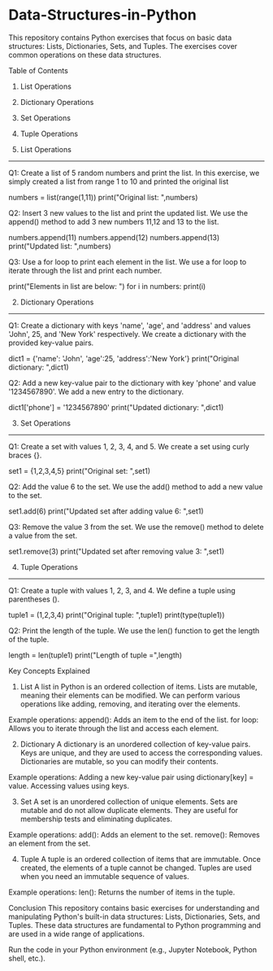 # Data-Structures-in-Python
This repository contains Python exercises that focus on basic data structures: Lists, Dictionaries, Sets, and Tuples. The exercises cover common operations on these data structures.

Table of Contents
1. List Operations
2. Dictionary Operations
3. Set Operations
4. Tuple Operations


1. List Operations
--------------------------------------------------------
Q1: Create a list of 5 random numbers and print the list.
In this exercise, we simply created a list from range 1 to 10 and printed the original list

numbers = list(range(1,11))
print("Original list: ",numbers)

Q2: Insert 3 new values to the list and print the updated list.
We use the append() method to add 3 new numbers 11,12 and 13 to the list.

numbers.append(11)
numbers.append(12)
numbers.append(13)
print("Updated list: ",numbers)

Q3: Use a for loop to print each element in the list.
We use a for loop to iterate through the list and print each number.

print("Elements in list are below: ")
for i in numbers:
    print(i)

2. Dictionary Operations
------------------------------------------------------------------
Q1: Create a dictionary with keys 'name', 'age', and 'address' and values 'John', 25, and 'New York' respectively.
We create a dictionary with the provided key-value pairs.

dict1 = {'name': 'John', 'age':25, 'address':'New York'}
print("Original dictionary: ",dict1)

Q2: Add a new key-value pair to the dictionary with key 'phone' and value '1234567890'.
We add a new entry to the dictionary.

dict1['phone'] = '1234567890'
print("Updated dictionary: ",dict1)

3. Set Operations
---------------------------------------------------------------
Q1: Create a set with values 1, 2, 3, 4, and 5.
We create a set using curly braces {}.

set1 = {1,2,3,4,5}
print("Original set: ",set1)

Q2: Add the value 6 to the set.
We use the add() method to add a new value to the set.

set1.add(6)
print("Updated set after adding value 6: ",set1)

Q3: Remove the value 3 from the set.
We use the remove() method to delete a value from the set.

set1.remove(3)
print("Updated set after removing value 3: ",set1)

4. Tuple Operations
--------------------------------------------------------------------
Q1: Create a tuple with values 1, 2, 3, and 4.
We define a tuple using parentheses ().

tuple1 = (1,2,3,4)
print("Original tuple: ",tuple1)
print(type(tuple1))

Q2: Print the length of the tuple.
We use the len() function to get the length of the tuple.

length = len(tuple1)
print("Length of tuple =",length)

Key Concepts Explained
1. List
A list in Python is an ordered collection of items. Lists are mutable, meaning their elements can be modified. We can perform various operations like adding, removing, and iterating over the elements.

Example operations:
append(): Adds an item to the end of the list.
for loop: Allows you to iterate through the list and access each element.

2. Dictionary
A dictionary is an unordered collection of key-value pairs. Keys are unique, and they are used to access the corresponding values. Dictionaries are mutable, so you can modify their contents.

Example operations:
Adding a new key-value pair using dictionary[key] = value.
Accessing values using keys.

3. Set
A set is an unordered collection of unique elements. Sets are mutable and do not allow duplicate elements. They are useful for membership tests and eliminating duplicates.

Example operations:
add(): Adds an element to the set.
remove(): Removes an element from the set.

4. Tuple
A tuple is an ordered collection of items that are immutable. Once created, the elements of a tuple cannot be changed. Tuples are used when you need an immutable sequence of values.

Example operations:
len(): Returns the number of items in the tuple.

Conclusion
This repository contains basic exercises for understanding and manipulating Python's built-in data structures: Lists, Dictionaries, Sets, and Tuples. These data structures are fundamental to Python programming and are used in a wide range of applications.

Run the code in your Python environment (e.g., Jupyter Notebook, Python shell, etc.).


